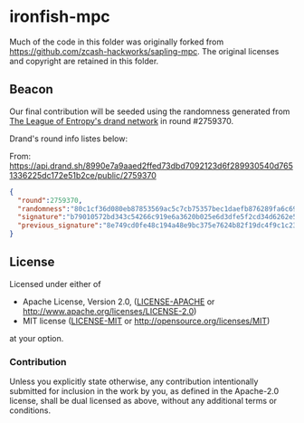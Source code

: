 # ironfish-mpc

Much of the code in this folder was originally forked from https://github.com/zcash-hackworks/sapling-mpc. The original licenses and copyright are retained in this folder.

## Beacon

Our final contribution will be seeded using the randomness generated from [The League of Entropy's drand network](https://drand.love/) in round #2759370.

Drand's round info listes below:

From: https://api.drand.sh/8990e7a9aaed2ffed73dbd7092123d6f289930540d7651336225dc172e51b2ce/public/2759370
```json
{
  "round":2759370,
  "randomness":"80c1cf36d080eb87853569ac5c7cb75357bec1daefb876289fa6c69472228210",
  "signature":"b79010572bd343c54266c919e6a3620b025e6d3dfe5f2cd34d6262e5c7fff86b58993d66cfecbd6448d63ac97ad41e110aa1b70ee8a05af89cb3a738e72a1d94eec68d312571b39cbcecc698711ebac2be80b42b9343594b47060d870fd3997c",
  "previous_signature":"8e749cd0fe48c194a48e9bc375e7624b82f19dc4f9c1c23cefb38f9922f000e5bca939a1488d3401369aac415dab65040ea550cd01dc0fa2ce82f5061cdaa6e5ffdef5afea52ff46ea80ba8521758a0a39edd3f2330c35587bb76f643b8783b8"
}
```

## License

Licensed under either of

 * Apache License, Version 2.0, ([LICENSE-APACHE](LICENSE-APACHE) or http://www.apache.org/licenses/LICENSE-2.0)
 * MIT license ([LICENSE-MIT](LICENSE-MIT) or http://opensource.org/licenses/MIT)

at your option.

### Contribution

Unless you explicitly state otherwise, any contribution intentionally
submitted for inclusion in the work by you, as defined in the Apache-2.0
license, shall be dual licensed as above, without any additional terms or
conditions.

